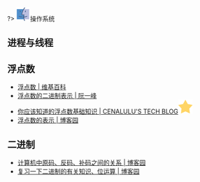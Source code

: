 ?> ![](logo/macos.svg ':no-zoom')操作系统

## 进程与线程

## 浮点数

- [浮点数 | 维基百科](https://zh.wikipedia.org/wiki/浮点数)
- [浮点数的二进制表示 | 阮一峰](http://www.ruanyifeng.com/blog/2010/06/ieee_floating-point_representation.html)
- [你应该知道的浮点数基础知识 | CENALULU'S TECH BLOG![](logo/star.svg)](http://cenalulu.github.io/linux/about-denormalized-float-number/)
- [浮点数的表示 | 博客园](https://www.cnblogs.com/FlyingBread/archive/2009/02/15/660206.html)

## 二进制

- [计算机中原码、反码、补码之间的关系 | 博客园](https://www.cnblogs.com/hanhuo/p/6341111.html)
- [复习一下二进制的有关知识、位运算 | 博客园](https://www.cnblogs.com/btgyoyo/p/6371398.html)